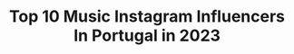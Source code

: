 ---
title: Top 10 Music Instagram Influencers In Portugal in 2023
description: >-
  Find top music Instagram influencers in Portugal in 2023. Most popular hashtags: #makeup #family #portugal.
platform: Instagram
hits: 115
text_top: Analyze the most popular Instagram accounts on inBeat.
text_bottom: Our platform holds 115 Instagram influencers like this in Portugal for you to pitch.
profiles:
  - username: "pipa.maldonado"
    fullname: >-
      Pipa Maldonado
    bio: >-
      • Pipa Maldonado Music on YouTube • TOP 12 The Voice Portugal 2019 “Falling” cover👇🏻👇🏻
    location: "Portugal"
    followers: 10839
    engagement: 2059
    commentsToLikes: 0.028699
    id: ck6tmy3ba8r5j0j71buykwkbb
    verified: false
    hashtags: "#thevoice2019, #thevoicept, #singer, #musician"
  - username: "tiagobbandeira"
    fullname: >-
      Tiago Bandeira
    bio: >-
      98’s kid || música, fotografia e mais algumas coisas
    location: "Portugal"
    followers: 75797
    engagement: 254
    commentsToLikes: 0.052965
    id: ck5c68w0v4yk20i11i6r33yiq
    verified: false
    hashtags: "#huaweifreebudspro, #sonicescapes, #ad, #huawei"
  - username: "hyndia"
    fullname: >-
      Rita Pereira
    bio: >-
      Portuguese Actress 🏹 🎬 @tvioficial 💌 @notable.pt Adidas Ambassador Forbes Cover #traveller #doghorselover #basket #cheeseplease #dance #music
    location: "Portugal"
    followers: 1452415
    engagement: 263
    commentsToLikes: 0.018365
    id: ck5q5k99ktaa40i11q6q92qzx
    verified: true
    hashtags: "#embaixadoraoriflame, #goodvibes, #adidas, #vsco"
  - username: "luispires2b"
    fullname: >-
      Luís Pires
    bio: >-
      •Benfica fanatic•Music addicted• •Based in Lisbon,Portugal📍 •Studio, Indoor and Outdoor photography for brands or regular customers
    location: "Portugal"
    followers: 11340
    engagement: 395
    commentsToLikes: 0.086916
    id: ck0w452k0wun10i19s2xiq98s
    verified: false
    hashtags: ""
  - username: "mellodj"
    fullname: >-
      MELLO
    bio: >-
      🏆 #18 TOP30 DJ Portugal 2019 (@deejay.pt) 🧸 TikTok: mello.dj 📩 Booking: info@mellodj.pt 👇🏼Spotify Mello Music👇🏼
    location: "Portugal"
    followers: 19445
    engagement: 307
    commentsToLikes: 0.039782
    id: ckapbb8k2z9hu0i78hkwkiame
    verified: false
    hashtags: ""
  - username: "bibaaaaaaas"
    fullname: >-
      beatriz costa
    bio: >-
      ♬ MUSIC/ FASHION/ TRAVEL tiktok: 34k 🌙 📥 hi@saywe.pt ↓ tiktok/ peoople/ youtube
    location: "Portugal"
    followers: 41758
    engagement: 186
    commentsToLikes: 0.034282
    id: ck1374bwo9pmq0i198hv6ti3i
    verified: false
    hashtags: "#kikohalloween20portugal, #makeuplover, #makeup, #tutorial"
  - username: "rustymusik"
    fullname: >-
      R U S T Y
    bio: >-
      👤 DJ / PRODUCER 🎹 🎧 Dj Oficial: @pirukamc | @swagon_official 4x PLATINUM 💿 1x PLATINUM ALBUM 💽 2x GOLD 📀 Best Music Award 2008 🏆🇵🇹
    location: "Portugal"
    followers: 11189
    engagement: 759
    commentsToLikes: 0.023728
    id: ck6u9sr1xzfhf0j71smgl42mf
    verified: false
    hashtags: "#bangers, #beats, #beatmaker, #hiphop"
  - username: "magazino"
    fullname: >-
      magazino
    bio: >-
      Timeless music Bloop recordings Lisboa
    location: "Portugal"
    followers: 19955
    engagement: 1578
    commentsToLikes: 0.076664
    id: ck602r8nhiq1b0i14c98n5tny
    verified: false
    hashtags: "#estamosjuntos"
  - username: "maurofialho"
    fullname: >-
      Mauro Fialho Jr.
    bio: >-
      Blessed by God 🙏🇧🇷🇵🇹🇪🇸 Λ @agon_gym / 🧬 @io.genix Asesorías, ropa, suplementación, YouTube, música ⤵️
    location: "Portugal"
    followers: 51120
    engagement: 900
    commentsToLikes: 0.050804
    id: ck6tkqypy58gp0j71t9u83i4y
    verified: false
    hashtags: "#mensphysique, #believe, #fitness, #agongym"
  - username: "saracarbonero"
    fullname: >-
      Sara Carbonero
    bio: >-
      Mamá,periodista,Embajadora de Unicef Comité Español. @slowloveoficial como filosofía de vida Escribo en @elle_spain. Sería imposible vivir sin música.
    location: "Portugal"
    followers: 2834091
    engagement: 252
    commentsToLikes: 0.006823
    id: ck0u19tc4w7or0i19iqq6nf1s
    verified: true
    hashtags: "#repost, #buenasnoches, #slowlife, #labuenaluz"
---